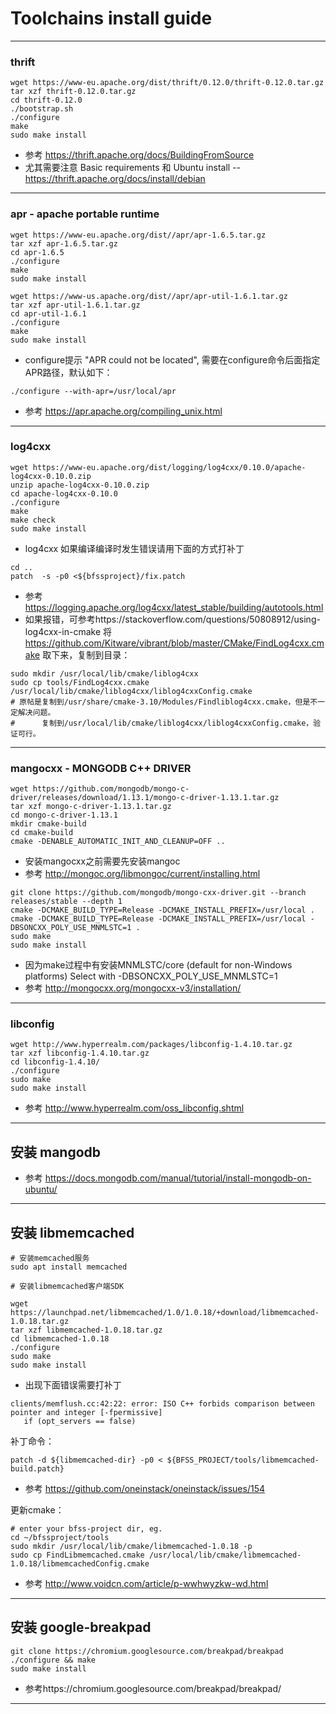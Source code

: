 # Toolchains install guide
------

### thrift
```
wget https://www-eu.apache.org/dist/thrift/0.12.0/thrift-0.12.0.tar.gz
tar xzf thrift-0.12.0.tar.gz
cd thrift-0.12.0
./bootstrap.sh
./configure
make
sudo make install
```
* 参考 https://thrift.apache.org/docs/BuildingFromSource
* 尤其需要注意 Basic requirements 和 Ubuntu install -- https://thrift.apache.org/docs/install/debian

------
### apr - apache portable runtime 

```
wget https://www-eu.apache.org/dist//apr/apr-1.6.5.tar.gz
tar xzf apr-1.6.5.tar.gz
cd apr-1.6.5
./configure
make
sudo make install
```

```
wget https://www-us.apache.org/dist//apr/apr-util-1.6.1.tar.gz
tar xzf apr-util-1.6.1.tar.gz
cd apr-util-1.6.1
./configure
make
sudo make install
```
* configure提示 "APR could not be located", 需要在configure命令后面指定APR路径，默认如下： 
```shell
./configure --with-apr=/usr/local/apr
```
* 参考 https://apr.apache.org/compiling_unix.html

------
### log4cxx
```
wget https://www-eu.apache.org/dist/logging/log4cxx/0.10.0/apache-log4cxx-0.10.0.zip
unzip apache-log4cxx-0.10.0.zip
cd apache-log4cxx-0.10.0
./configure
make
make check
sudo make install
```
* log4cxx 如果编译编译时发生错误请用下面的方式打补丁
```
cd ..
patch  -s -p0 <${bfssproject}/fix.patch
```
* 参考 https://logging.apache.org/log4cxx/latest_stable/building/autotools.html
* 如果报错，可参考https://stackoverflow.com/questions/50808912/using-log4cxx-in-cmake 将 https://github.com/Kitware/vibrant/blob/master/CMake/FindLog4cxx.cmake 取下来，复制到目录：

```
sudo mkdir /usr/local/lib/cmake/liblog4cxx
sudo cp tools/FindLog4cxx.cmake /usr/local/lib/cmake/liblog4cxx/liblog4cxxConfig.cmake
# 原帖是复制到/usr/share/cmake-3.10/Modules/Findliblog4cxx.cmake，但是不一定解决问题。
#      复制到/usr/local/lib/cmake/liblog4cxx/liblog4cxxConfig.cmake，验证可行。
```

------
### mangocxx - MONGODB C++ DRIVER 
```
wget https://github.com/mongodb/mongo-c-driver/releases/download/1.13.1/mongo-c-driver-1.13.1.tar.gz
tar xzf mongo-c-driver-1.13.1.tar.gz
cd mongo-c-driver-1.13.1
mkdir cmake-build
cd cmake-build
cmake -DENABLE_AUTOMATIC_INIT_AND_CLEANUP=OFF ..
```
* 安装mangocxx之前需要先安装mangoc
* 参考 http://mongoc.org/libmongoc/current/installing.html

```
git clone https://github.com/mongodb/mongo-cxx-driver.git --branch releases/stable --depth 1
cmake -DCMAKE_BUILD_TYPE=Release -DCMAKE_INSTALL_PREFIX=/usr/local .
cmake -DCMAKE_BUILD_TYPE=Release -DCMAKE_INSTALL_PREFIX=/usr/local -DBSONCXX_POLY_USE_MNMLSTC=1 .
sudo make
sudo make install
```
* 因为make过程中有安装MNMLSTC/core (default for non-Windows platforms) Select with -DBSONCXX_POLY_USE_MNMLSTC=1
* 参考 http://mongocxx.org/mongocxx-v3/installation/

------
### libconfig
```
wget http://www.hyperrealm.com/packages/libconfig-1.4.10.tar.gz
tar xzf libconfig-1.4.10.tar.gz 
cd libconfig-1.4.10/
./configure
sudo make
sudo make install
```
* 参考 http://www.hyperrealm.com/oss_libconfig.shtml


------

## 安装 mangodb

* 参考 https://docs.mongodb.com/manual/tutorial/install-mongodb-on-ubuntu/

------

## 安装 libmemcached 


```
# 安装memcached服务
sudo apt install memcached

# 安装libmemcached客户端SDK

wget https://launchpad.net/libmemcached/1.0/1.0.18/+download/libmemcached-1.0.18.tar.gz
tar xzf libmemcached-1.0.18.tar.gz
cd libmemcached-1.0.18
./configure
sudo make
sudo make install

```
* 出现下面错误需要打补丁
```
clients/memflush.cc:42:22: error: ISO C++ forbids comparison between pointer and integer [-fpermissive]
   if (opt_servers == false)
```
补丁命令：
```
patch -d ${libmemcached-dir} -p0 < ${BFSS_PROJECT/tools/libmemcached-build.patch}
```
* 参考 https://github.com/oneinstack/oneinstack/issues/154

更新cmake：
```
# enter your bfss-project dir, eg.
cd ~/bfssproject/tools
sudo mkdir /usr/local/lib/cmake/libmemcached-1.0.18 -p
sudo cp FindLibmemcached.cmake /usr/local/lib/cmake/libmemcached-1.0.18/libmemcachedConfig.cmake
```

* 参考 http://www.voidcn.com/article/p-wwhwyzkw-wd.html


------


## 安装 google-breakpad
```
git clone https://chromium.googlesource.com/breakpad/breakpad
./configure && make
sudo make install
```
* 参考https://chromium.googlesource.com/breakpad/breakpad/
 

------
